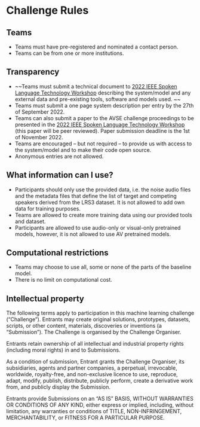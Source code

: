 # Challenge Rules

## Teams

- Teams must have pre-registered and nominated a contact person.
- Teams can be from one or more institutions.

## Transparency
- ~~Teams must submit a technical document to [2022 IEEE Spoken Language Technology Workshop](https://slt2022.org/#) describing the system/model and any external data and pre-existing tools, software and models used. ~~
- Teams must submit a one page system description per entry by the 27th of September 2022.
- Teams can also submit a paper to the AVSE challenge proceedings to be presented in the [2022 IEEE Spoken Language Technology Workshop](https://slt2022.org/#) (this paper will be peer reviewed). Paper submission deadline is the 1st of November 2022.
- Teams are encouraged – but not required – to provide us with access to the system/model and to make their code open source.
- Anonymous entries are not allowed.

## What information can I use?

- Participants should only use the provided data, i.e. the noise audio files and the metadata files that define the list of target and competing speakers derived from the LRS3 dataset. It is not allowed to add own data for training purposes. 
- Teams are allowed to create more training data using our provided tools and dataset. 
- Participants are allowed to use audio-only or visual-only pretrained models, however, it is not allowed to use AV pretrained models. 

<!-- There is no limit on the amount of training data that can be generated using our tools and training data sets. Teams can also use their own data for training or expand the training data through simple automated modifications.  -->

## Computational restrictions

- Teams may choose to use all, some or none of the parts of the baseline model.
- There is no limit on computational cost.


## Intellectual property

The following terms apply to participation in this machine learning challenge (“Challenge”). Entrants may create original solutions, prototypes, datasets, scripts, or other content, materials, discoveries or inventions (a “Submission”). The Challenge is organised by the Challenge Organiser.

Entrants retain ownership of all intellectual and industrial property rights (including moral rights) in and to Submissions.

As a condition of submission, Entrant grants the Challenge Organiser, its subsidiaries, agents and partner companies, a perpetual, irrevocable, worldwide, royalty-free, and non-exclusive licence to use, reproduce, adapt, modify, publish, distribute, publicly perform, create a derivative work from, and publicly display the Submission.

Entrants provide Submissions on an “AS IS” BASIS, WITHOUT WARRANTIES OR CONDITIONS OF ANY KIND, either express or implied, including, without limitation, any warranties or conditions of TITLE, NON-INFRINGEMENT, MERCHANTABILITY, or FITNESS FOR A PARTICULAR PURPOSE.


